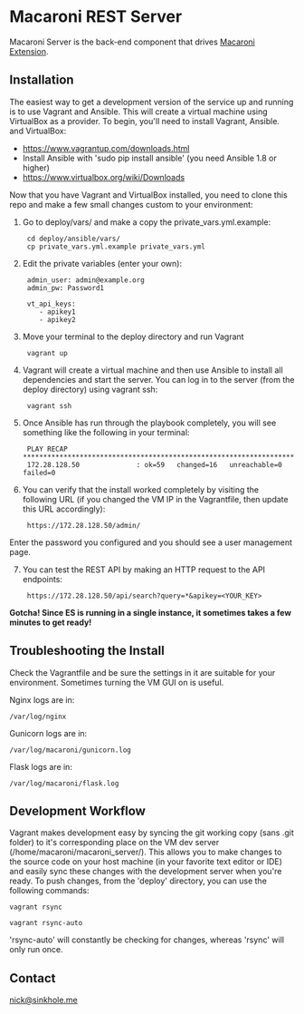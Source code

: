 Macaroni REST Server
==========================

Macaroni Server is the back-end component that drives [Macaroni Extension](https://github.com/iSIGHTPartners/macaroni_extension). 

Installation
---------------------

The easiest way to get a development version of the service up and running is to use Vagrant and Ansible. This will create a virtual machine using VirtualBox as a provider. To begin, you'll need to install Vagrant, Ansible. and VirtualBox:

* https://www.vagrantup.com/downloads.html
* Install Ansible with 'sudo pip install ansible' (you need Ansible 1.8 or higher)
* https://www.virtualbox.org/wiki/Downloads


Now that you have Vagrant and VirtualBox installed, you need to clone this repo and make a few small changes custom to your environment:

1. Go to deploy/vars/ and make a copy the private_vars.yml.example:

        cd deploy/ansible/vars/
        cp private_vars.yml.example private_vars.yml

2. Edit the private variables (enter your own):

        admin_user: admin@example.org
        admin_pw: Password1
        
        vt_api_keys:
           - apikey1
           - apikey2

3. Move your terminal to the deploy directory and run Vagrant
        
        vagrant up

4. Vagrant will create a virtual machine and then use Ansible to install all dependencies and start the server. You can log in to the server (from the deploy directory) using vagrant ssh:

        vagrant ssh

5. Once Ansible has run through the playbook completely, you will see something like the following in your terminal:

        PLAY RECAP ********************************************************************
		172.28.128.50              : ok=59   changed=16   unreachable=0    failed=0


6. You can verify that the install worked completely by visiting the following URL (if you changed the VM IP in the Vagrantfile, then update this URL accordingly):

		https://172.28.128.50/admin/

Enter the password you configured and you should see a user management page.

7. You can test the REST API by making an HTTP request to the API endpoints:

		https://172.28.128.50/api/search?query=*&apikey=<YOUR_KEY>

**Gotcha! Since ES is running in a single instance, it sometimes takes a few minutes to get ready!**

Troubleshooting the Install
---------------------
Check the Vagrantfile and be sure the settings in it are suitable for your environment. Sometimes turning the VM GUI on is useful. 

Nginx logs are in:

    /var/log/nginx

Gunicorn logs are in:

    /var/log/macaroni/gunicorn.log

Flask logs are in:

    /var/log/macaroni/flask.log


Development Workflow
---------------------

Vagrant makes development easy by syncing the git working copy (sans .git folder) to it's corresponding place on the VM dev server (/home/macaroni/macaroni_server/). This allows you to make changes to the source code on your host machine (in your favorite text editor or IDE) and easily sync these changes with the development server when you're ready. To push changes, from the 'deploy' directory, you can use the following commands:

    vagrant rsync

    vagrant rsync-auto

'rsync-auto' will constantly be checking for changes, whereas 'rsync' will only run once. 


Contact
---------------------
nick@sinkhole.me
